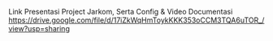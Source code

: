 Link Presentasi Project Jarkom, Serta Config & Video Documentasi 
https://drive.google.com/file/d/17iZkWqHmToykKKK353oCCM3TQA6uTOR_/view?usp=sharing
